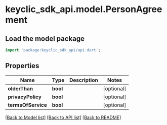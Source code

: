# keyclic_sdk_api.model.PersonAgreement

## Load the model package
```dart
import 'package:keyclic_sdk_api/api.dart';
```

## Properties
Name | Type | Description | Notes
------------ | ------------- | ------------- | -------------
**olderThan** | **bool** |  | [optional] 
**privacyPolicy** | **bool** |  | [optional] 
**termsOfService** | **bool** |  | [optional] 

[[Back to Model list]](../README.md#documentation-for-models) [[Back to API list]](../README.md#documentation-for-api-endpoints) [[Back to README]](../README.md)


